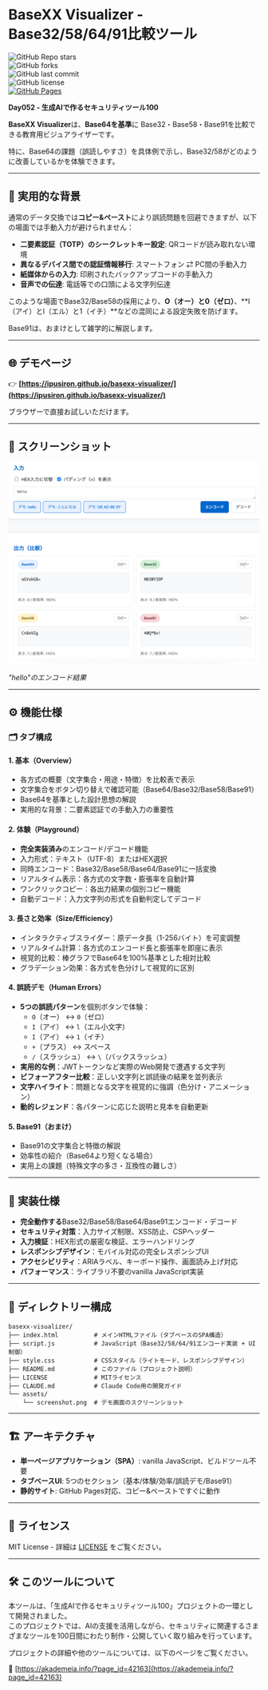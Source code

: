 <!--
---
title: BaseXX Visualizer
category: encoding
difficulty: 1
description: Educational tool to compare Base32, Base58, Base64, and Base91 encodings with visual demos.
tags: [base32, base58, base64, base91, encoding, education, visualization]
demo: https://ipusiron.github.io/basexx-visualizer/
---
-->

# BaseXX Visualizer - Base32/58/64/91比較ツール

![GitHub Repo stars](https://img.shields.io/github/stars/ipusiron/basexx-visualizer?style=social)  
![GitHub forks](https://img.shields.io/github/forks/ipusiron/basexx-visualizer?style=social)  
![GitHub last commit](https://img.shields.io/github/last-commit/ipusiron/basexx-visualizer)  
![GitHub license](https://img.shields.io/github/license/ipusiron/basexx-visualizer)  
[![GitHub Pages](https://img.shields.io/badge/demo-GitHub%20Pages-blue?logo=github)](https://ipusiron.github.io/basexx-visualizer/)


**Day052 - 生成AIで作るセキュリティツール100**

**BaseXX Visualizer**は、**Base64を基準**に Base32・Base58・Base91を比較できる教育用ビジュアライザーです。  

特に、Base64の課題（誤読しやすさ）を具体例で示し、Base32/58がどのように改善しているかを体験できます。

---

## 🔑 実用的な背景

通常のデータ交換では**コピー&ペースト**により誤読問題を回避できますが、以下の場面では手動入力が避けられません：

- **二要素認証（TOTP）のシークレットキー設定**: QRコードが読み取れない環境
- **異なるデバイス間での認証情報移行**: スマートフォン ⇄ PC間の手動入力  
- **紙媒体からの入力**: 印刷されたバックアップコードの手動入力
- **音声での伝達**: 電話等での口頭による文字列伝達

このような場面でBase32/Base58の採用により、**O（オー）と0（ゼロ）**、**I（アイ）とl（エル）と1（イチ）**などの混同による設定失敗を防げます。

Base91は、おまけとして雑学的に解説します。

---

## 🌐 デモページ

👉 **[https://ipusiron.github.io/basexx-visualizer/](https://ipusiron.github.io/basexx-visualizer/)**

ブラウザーで直接お試しいただけます。

---

## 📸 スクリーンショット

!["hello"のエンコード結果](assets/screenshot.png)

*"hello"のエンコード結果*

---

## ⚙️ 機能仕様

### 🗂️ タブ構成

#### 1. 基本（Overview）
- 各方式の概要（文字集合・用途・特徴）を比較表で表示
- 文字集合をボタン切り替えで確認可能（Base64/Base32/Base58/Base91）
- Base64を基準とした設計思想の解説
- 実用的な背景：二要素認証での手動入力の重要性

#### 2. 体験（Playground）
- **完全実装済み**のエンコード/デコード機能
- 入力形式：テキスト（UTF-8）またはHEX選択
- 同時エンコード：Base32/Base58/Base64/Base91に一括変換
- リアルタイム表示：各方式の文字数・膨張率を自動計算
- ワンクリックコピー：各出力結果の個別コピー機能
- 自動デコード：入力文字列の形式を自動判定してデコード

#### 3. 長さと効率（Size/Efficiency）
- インタラクティブスライダー：原データ長（1-256バイト）を可変調整
- リアルタイム計算：各方式のエンコード長と膨張率を即座に表示
- 視覚的比較：棒グラフでBase64を100%基準とした相対比較
- グラデーション効果：各方式を色分けして視覚的に区別

#### 4. 誤読デモ（Human Errors）
- **5つの誤読パターン**を個別ボタンで体験：
  - `O`（オー） ↔ `0`（ゼロ）
  - `I`（アイ） ↔ `l`（エル小文字）  
  - `I`（アイ） ↔ `1`（イチ）
  - `+`（プラス） ↔ スペース
  - `/`（スラッシュ） ↔ `\`（バックスラッシュ）
- **実用的な例**：JWTトークンなど実際のWeb開発で遭遇する文字列
- **ビフォーアフター比較**：正しい文字列と誤読後の結果を並列表示
- **文字ハイライト**：問題となる文字を視覚的に強調（色分け・アニメーション）
- **動的レジェンド**：各パターンに応じた説明と見本を自動更新

#### 5. Base91（おまけ）
- Base91の文字集合と特徴の解説
- 効率性の紹介（Base64より短くなる場合）
- 実用上の課題（特殊文字の多さ・互換性の難しさ）

---

## 📌 実装仕様
- **完全動作する**Base32/Base58/Base64/Base91エンコード・デコード
- **セキュリティ対策**：入力サイズ制限、XSS防止、CSPヘッダー
- **入力検証**：HEX形式の厳密な検証、エラーハンドリング
- **レスポンシブデザイン**：モバイル対応の完全レスポンシブUI
- **アクセシビリティ**：ARIAラベル、キーボード操作、画面読み上げ対応
- **パフォーマンス**：ライブラリ不要のvanilla JavaScript実装

---

## 📁 ディレクトリー構成

```
basexx-visualizer/
├── index.html          # メインHTMLファイル（タブベースのSPA構造）
├── script.js           # JavaScript（Base32/58/64/91エンコード実装 + UI制御）
├── style.css           # CSSスタイル（ライトモード、レスポンシブデザイン）
├── README.md           # このファイル（プロジェクト説明）
├── LICENSE             # MITライセンス
├── CLAUDE.md           # Claude Code用の開発ガイド
└── assets/
    └── screenshot.png  # デモ画面のスクリーンショット
```

---

## 🏗️ アーキテクチャ

- **単一ページアプリケーション（SPA）**: vanilla JavaScript、ビルドツール不要
- **タブベースUI**: 5つのセクション（基本/体験/効率/誤読デモ/Base91）
- **静的サイト**: GitHub Pages対応、コピー&ペーストですぐに動作

---

## 📄 ライセンス

MIT License - 詳細は [LICENSE](LICENSE) をご覧ください。

---

## 🛠 このツールについて

本ツールは、「生成AIで作るセキュリティツール100」プロジェクトの一環として開発されました。  
このプロジェクトでは、AIの支援を活用しながら、セキュリティに関連するさまざまなツールを100日間にわたり制作・公開していく取り組みを行っています。

プロジェクトの詳細や他のツールについては、以下のページをご覧ください。  

🔗 [https://akademeia.info/?page_id=42163](https://akademeia.info/?page_id=42163)
